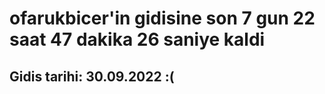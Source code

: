 # ofarukbicer'in gidisine son 7 gun 22 saat 47 dakika 26 saniye kaldi

## Gidis tarihi: 30.09.2022 :(